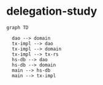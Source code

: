 # delegation-study

```mermaid
graph TD

  dao --> domain
  tx-impl --> dao
  tx-impl --> domain
  tx-impl --> tx-rs
  hs-db --> dao
  hs-db --> domain
  main --> hs-db
  main --> tx-impl
```
